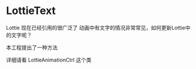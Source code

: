 # LottieText
Lottie 现在已经引用的很广泛了
动画中有文字的情况非常常见，如何更新Lottie中的文字呢？

本工程提出了一种方法

详细请看 LottieAnimationCtrl 这个类
